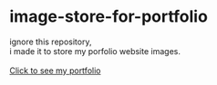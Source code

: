 # image-store-for-portfolio

ignore this repository,<br>
i made it to store my porfolio website images.
<br><br>
<a href="https://jomonh.netlify.app/">Click to see my portfolio</a>
